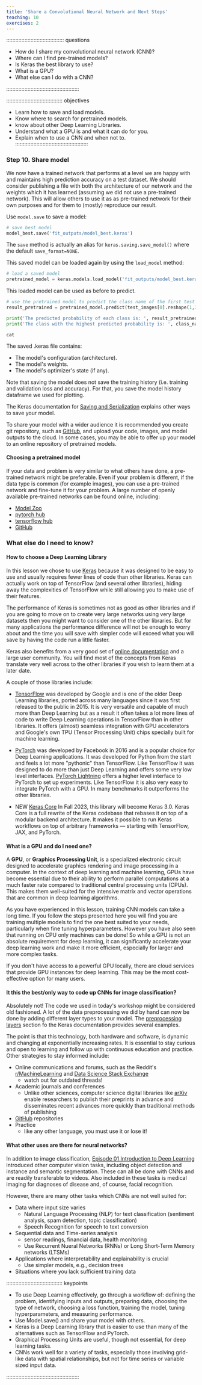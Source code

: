 ```yaml
---
title: 'Share a Convolutional Neural Network and Next Steps'
teaching: 10
exercises: 2
---
```


:::::::::::::::::::::::::::::::::::::: questions 

- How do I share my convolutional neural network (CNN)?
- Where can I find pre-trained models?
- Is Keras the best library to use?
- What is a GPU?
- What else can I do with a CNN?

::::::::::::::::::::::::::::::::::::::::::::::::

::::::::::::::::::::::::::::::::::::: objectives

- Learn how to save and load models.
- Know where to search for pretrained models.
- know about other Deep Learning Libraries.
- Understand what a GPU is and what it can do for you.
- Explain when to use a CNN and when not to.
::::::::::::::::::::::::::::::::::::::::::::::::


### Step 10. Share model

We now have a trained network that performs at a level we are happy with and maintains high prediction accuracy on a test dataset. We should consider publishing a file with both the architecture of our network and the weights which it has learned (assuming we did not use a pre-trained network). This will allow others to use it as as pre-trained network for their own purposes and for them to (mostly) reproduce our result.

Use `model.save` to save a model:

```python
# save best model
model_best.save('fit_outputs/model_best.keras')
```

The `save` method is actually an alias for `keras.saving.save_model()` where the default `save_format=NONE`.

This saved model can be loaded again by using the `load_model` method:

```python
# load a saved model
pretrained_model = keras.models.load_model('fit_outputs/model_best.keras')
```

This loaded model can be used as before to predict.

```python
# use the pretrained model to predict the class name of the first test image
result_pretrained = pretrained_model.predict(test_images[0].reshape(1,32,32,3))

print('The predicted probability of each class is: ', result_pretrained.round(4))
print('The class with the highest predicted probability is: ', class_names[result_pretrained.argmax()])
```
```output
cat
```

The saved .keras file contains:

- The model's configuration (architecture).
- The model's weights.
- The model's optimizer's state (if any).

Note that saving the model does not save the training history (i.e. training and validation loss and accuracy). For that, you save the model history dataframe we used for plotting.

The Keras documentation for [Saving and Serialization] explains other ways to save your model.

To share your model with a wider audience it is recommended you create git repository, such as [GitHub], and upload your code, images, and model outputs to the cloud. In some cases, you may be able to offer up your model to an online repository of pretrained models.

#### Choosing a pretrained model

If your data and problem is very similar to what others have done, a pre-trained network might be preferable. Even if your problem is different, if the data type is common (for example images), you can use a pre-trained network and fine-tune it for your problem. A large number of openly available pre-trained networks can be found online, including:
- [Model Zoo]
- [pytorch hub] 
- [tensorflow hub]
- [GitHub]

### What else do I need to know?

#### How to choose a Deep Learning Library

In this lesson we chose to use [Keras] because it was designed to be easy to use and usually requires fewer lines of code than other libraries. Keras can actually work on top of TensorFlow (and several other libraries), hiding away the complexities of TensorFlow while still allowing you to make use of their features.

The performance of Keras is sometimes not as good as other libraries and if you are going to move on to create very large networks using very large datasets then you might want to consider one of the other libraries. But for many applications the performance difference will not be enough to worry about and the time you will save with simpler code will exceed what you will save by having the code run a little faster.

Keras also benefits from a very good set of [online documentation] and a large user community. You will find most of the concepts from Keras translate very well across to the other libraries if you wish to learn them at a later date.

A couple of those libraries include:

- [TensorFlow] was developed by Google and is one of the older Deep Learning libraries, ported across many languages since it was first released to the public in 2015. It is very versatile and capable of much more than Deep Learning but as a result it often takes a lot more lines of code to write Deep Learning operations in TensorFlow than in other libraries. It offers (almost) seamless integration with GPU accelerators and Google's own TPU (Tensor Processing Unit) chips specially built for machine learning.

- [PyTorch] was developed by Facebook in 2016 and is a popular choice for Deep Learning applications. It was developed for Python from the start and feels a lot more "pythonic" than TensorFlow. Like TensorFlow it was designed to do more than just Deep Learning and offers some very low level interfaces. [PyTorch Lightning] offers a higher level interface to PyTorch to set up experiments. Like TensorFlow it is also very easy to integrate PyTorch with a GPU. In many benchmarks it outperforms the other libraries.

- NEW [Keras Core] In Fall 2023, this library will become Keras 3.0. Keras Core is a full rewrite of the Keras codebase that rebases it on top of a modular backend architecture. It makes it possible to run Keras workflows on top of arbitrary frameworks — starting with TensorFlow, JAX, and PyTorch.


#### What is a GPU and do I need one?

A **GPU**, or **Graphics Processing Unit**, is a specialized electronic circuit designed to accelerate graphics rendering and image processing in a computer. In the context of deep learning and machine learning, GPUs have become essential due to their ability to perform parallel computations at a much faster rate compared to traditional central processing units (CPUs). This makes them well-suited for the intensive matrix and vector operations that are common in deep learning algorithms.

As you have experienced in this lesson, training CNN models can take a long time. If you follow the steps presented here you will find you are training multiple models to find the one best suited to your needs, particularly when fine tuning hyperparameters. However you have also seen that running on CPU only machines can be done! So while a GPU is not an absolute requirement for deep learning, it can significantly accelerate your deep learning work and make it more efficient, especially for larger and more complex tasks. 

If you don't have access to a powerful GPU locally, there are cloud services that provide GPU instances for deep learning. This may be the most cost-effective option for many users.

#### It this the best/only way to code up CNNs for image classification?

Absolutely not! The code we used in today's workshop might be considered old fashioned. A lot of the data preprocessing we did by hand can now be done by adding different layer types to your model. The [preprocessing layers] section fo the Keras documentation provides several examples.

The point is that this technology, both hardware and software, is dynamic and changing at exponentially increasing rates. It is essential to stay curious and open to learning and follow up with continuous education and practice. Other strategies to stay informed include:

 - Online communications and forums, such as the Reddit's [r/MachineLearning] and [Data Science Stack Exchange]
   - watch out for outdated threads!
 - Academic journals and conferences
   - Unlike other sciences, computer science digital libraries like [arXiv] enable researchers to publish their preprints in advance and disseminates recent advances more quickly than traditional methods of publishing
 - [GitHub] repositories
 - Practice
   - like any other language, you must use it or lose it!

#### What other uses are there for neural networks?

In addition to image classification, [Episode 01 Introduction to Deep Learning](episodes/01-introduction.md) introduced other computer vision tasks, including object detection and instance and semantic segmentation. These can all be done with CNNs and are readily transferable to videos. Also included in these tasks is medical imaging for diagnoses of disease and, of course, facial recognition. 

However, there are many other tasks which CNNs are not well suited for:

- Data where input size varies
    - Natural Language Processing (NLP) for text classification (sentiment analysis, spam detection, topic classification)
  - Speech Recognition for speech to text conversion
- Sequential data and Time-series analysis
    - sensor readings, financial data, health monitoring
    - Use Recurrent Nueral Networks (RNNs) or Long Short-Term Memory networks (LTSMs)
- Applications where interpretability and explainability is crucial
    - Use simpler models, e.g., decision trees
- Situations where you lack sufficient training data

::::::::::::::::::::::::::::::::::::: keypoints 

- To use Deep Learning effectively, go through a workflow of: defining the problem, identifying inputs and outputs, preparing data, choosing the type of network, choosing a loss function, training the model, tuning hyperparameters, and measuring performance.
- Use Model.save() and share your model with others.
- Keras is a Deep Learning library that is easier to use than many of the alternatives such as TensorFlow and PyTorch.
- Graphical Processing Units are useful, though not essential, for deep learning tasks.
- CNNs work well for a variety of tasks, especially those involving grid-like data with spatial relationships, but not for time series or variable sized input data.

::::::::::::::::::::::::::::::::::::::::::::::::

<!-- Collect your link references at the bottom of your document -->

[Saving and Serialization]: https://keras.io/api/saving/
[GitHub]: https://github.com/
[Model Zoo]: https://modelzoo.co/
[pytorch hub]: https://pytorch.org/hub/
[tensorflow hub]: https://pytorch.org/hub/
[Keras]: https://keras.io/
[online documentation]: https://keras.io/guides/
[TensorFlow]: https://www.tensorflow.org/
[PyTorch]: https://pytorch.org/
[PyTorch Lightning]: https://www.pytorchlightning.ai/
[Keras Core]: https://keras.io/keras_core/announcement/?utm_source=ADSA&utm_campaign=60c8d8b6cb-EMAIL_CAMPAIGN_2022_10_04_06_04_COPY_01&utm_medium=email&utm_term=0_5401c7226a-60c8d8b6cb-461545621
[preprocessing layers]: https://keras.io/guides/preprocessing_layers/
[r/MachineLearning]: https://www.reddit.com/r/MachineLearning/?rdt=58875
[Data Science Stack Exchange]: https://datascience.stackexchange.com/
[arXiv]: https://arxiv.org/
